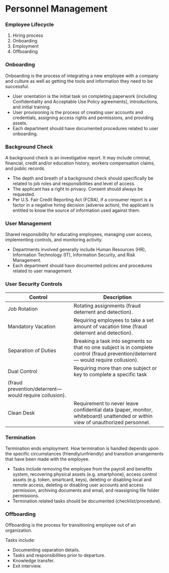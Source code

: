 # Personnel Management

### Employee Lifecycle

1. Hiring process
2. Onboarding
3. Employment
4. Offboarding

### Onboarding
Onboarding is the process of integrating a new employee with a company and culture as well as getting the tools and information they need to be successful.
* User orientation is the initial task on completing paperwork (including Confidentiality and Acceptable Use Policy agreements), introductions, and initial training.
* User provisioning is the process of creating user accounts and credentials, assigning access rights and permissions, and providing assets.
* Each department should have documented procedures related to user onboarding.

### Background Check
A background check is an investigative report. It may include criminal, financial, credit and/or education history, workers compensation claims, and public records.
* The depth and breath of a background check should specifically be related to job roles and responsibilities and level of access.
* The applicant has a right to privacy. Consent should always be requested.
* Per U.S. Fair Credit Reporting Act (FCRA), if a consumer report is a factor in a negative hiring decision (adverse action), the applicant is entitled to know the source of information used against them.

### User Management
Shared responsibility for educating employees, managing user access, implementing controls, and monitoring activity.
* Departments involved generally include Human Resources (HR), Information Technology (IT), Information Security, and Risk Management.
* Each department should have documented polices and procedures related to user management.

### User Security Controls 
| Control      |  Description                                          |
|--------------|-------------------------------------------------------|
| Job Rotation | Rotating assignments (fraud deterrent and detection). |
| Mandatory Vacation | Requiring employees to take a set amount of vacation time (fraud deterrent and detection). |
| Separation of Duties | Breaking a task into segments so that no one subject is in complete control (fraud prevention/deterrent— would require collusion). |
| Dual Control | Requiring more than one subject or key to complete a specific task
(fraud prevention/deterrent— would require collusion). |
| Clean Desk | Requirement to never leave confidential data (paper, monitor, whiteboard) unattended or within view of unauthorized personnel. |


### Termination
Termination ends employment. How termination is handled depends upon the specific circumstances (friendly/unfriendly) and transition arrangements that have been made with the employee.
* Tasks include removing the employee from the payroll and benefits system, recovering physical assets (e.g. smartphone), access control assets (e.g. token, smartcard, keys), deleting or disabling local and remote access, deleting or disabling user accounts and access permission, archiving documents and email, and reassigning file folder permissions.
* Termination related tasks should be documented (checklist/procedure).

### Offboarding
Offboarding is the process for transitioning employee out of an organization.

Tasks include:
* Documenting separation details.
* Tasks and responsibilities prior to departure.
* Knowledge transfer.
* Exit interview.
